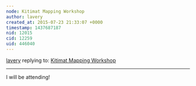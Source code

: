```yaml
---
node: Kitimat Mapping Workshop
author: lavery
created_at: 2015-07-23 21:33:07 +0000
timestamp: 1437687187
nid: 12015
cid: 12259
uid: 446040
---
```




[lavery](../profile/lavery) replying to: [Kitimat Mapping Workshop](../notes/ann/06-26-2015/kitimat-mapping-workshop)

----
I will be attending!